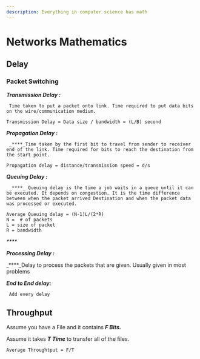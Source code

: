 ```yaml
---
description: Everything in computer science has math
---
```


# Networks Mathematics

## Delay 

### Packet Switching

_**Transmission Delay :**_ 

     Time taken to put a packet onto link. Time required to put data bits on the wire/communication medium.

```text
Transmission Delay = Data size / bandwidth = (L/B) second
```



_**Propagation Delay :**_

     _****_Time taken by the first bit to travel from sender to receiver end of the link. Time required for bits to reach the destination from the start point.

```text
Propagation delay = distance/transmission speed = d/s
```



_**Queuing Delay :**_ 

     _****_ Queuing delay is the time a job waits in a queue until it can be executed. It depends on congestion. It is the time difference between when the packet arrived Destination and when the packet data was processed or executed. 

```text
Average Queuing delay = (N-1)L/(2*R)
N =  # of packets
L = size of packet
R = bandwidth
```

 _****_

_**Processing Delay :**_ 

  _****_Delay to process the packets that are given. Usually given in most problems

 _**End to End delay:**_ 

     Add every delay

## Throughput

Assume you have a File and it contains _**F Bits.**_

Assume it takes _**T Time**_ to transfer all of the files.

```text
Average Throughtput = F/T
```



